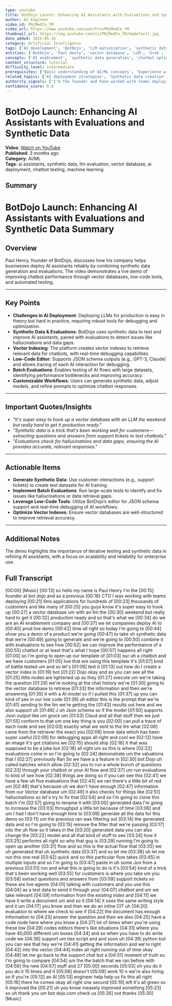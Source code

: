 ```yaml
---
type: youtube
title: BotDojo Launch: Enhancing AI Assistants with Evaluations and Synthetic Data
author: AI Engineer
video_id: PNjMwdCo_YM
video_url: https://www.youtube.com/watch?v=PNjMwdCo_YM
thumbnail_url: https://img.youtube.com/vi/PNjMwdCo_YM/mqdefault.jpg
date_added: 2025-05-26
category: Artificial Intelligence
tags: ['AI development', 'BotDojo', 'LLM optimization', 'synthetic data', 'chatbot development', 'vector databases', 'AI evaluations', 'low-code AI', 'AI deployment', 'debugging AI', 'AI engineering', 'machine learning tools']
entities: ['BotDojo', 'Paul Henry', 'vector database', 'LLM', 'Grok', 'Claude', 'synthetic data', 'evaluations', 'batches', 'vector index']
concepts: ['AI enablement', 'synthetic data generation', 'chatbot optimization', 'vector indexes', 'low-code development', 'hallucination detection', 'AI deployment', 'debugging AI applications', 'AI engineer roles', 'evaluation methodologies']
content_structure: tutorial
difficulty_level: intermediate
prerequisites: ['Basic understanding of AI/ML concepts', 'Experience with LLMs (Large Language Models)', 'Familiarity with vector databases', 'Knowledge of low-code development tools', 'Basic coding skills (Python/Tie script)']
related_topics: ['AI deployment strategies', 'Synthetic data creation', 'Chatbot development', 'Evaluation metrics for AI', 'Vector database optimization', 'Low-code AI platforms', 'AI hallucination mitigation', 'AI engineering practices']
authority_signals: ["I'm the founder and have worked with teams deploying LLMs", 'We are an AI enablement company', 'This is battle tested']
confidence_score: 0.8
---
```


# BotDojo Launch: Enhancing AI Assistants with Evaluations and Synthetic Data

**Video**: [Watch on YouTube](https://www.youtube.com/watch?v=PNjMwdCo_YM)  
**Published**: 3 months ago  
**Category**: AI/ML  
**Tags**: ai assistants, synthetic data, llm evaluation, vector database, ai deployment, chatbot testing, machine learning  

## Summary

# BotDojo Launch: Enhancing AI Assistants with Evaluations and Synthetic Data Summary

## Overview  
Paul Henry, founder of BotDojo, discusses how his company helps businesses deploy AI assistants reliably by combining synthetic data generation and evaluations. The video demonstrates a live demo of improving chatbot performance through vector databases, low-code tools, and automated testing.

---

## Key Points  
- **Challenges in AI Deployment**: Deploying LLMs for production is easy in theory but hard in practice, requiring robust tools for debugging and optimization.  
- **Synthetic Data & Evaluations**: BotDojo uses synthetic data to test and improve AI assistants, paired with evaluations to detect issues like hallucinations and data gaps.  
- **Vector Indexing**: The platform creates vector indexes to retrieve relevant data for chatbots, with real-time debugging capabilities.  
- **Low-Code Editor**: Supports JSON schema outputs (e.g., GPT-3, Claude) and allows tracing of each AI interaction for debugging.  
- **Batch Evaluations**: Enables testing of AI flows with large datasets, identifying performance bottlenecks and improving accuracy.  
- **Customizable Workflows**: Users can generate synthetic data, adjust models, and refine prompts to optimize chatbot responses.  

---

## Important Quotes/Insights  
- *"It's super easy to hook up a vector database with an LLM the weekend but really hard to get it production ready."*  
- *"Synthetic data is a trick that's been working well for customers—extracting questions and answers from support tickets to test chatbots."*  
- *"Evaluations check for hallucinations and data gaps, ensuring the AI provides accurate, relevant responses."*  

---

## Actionable Items  
- **Generate Synthetic Data**: Use customer interactions (e.g., support tickets) to create test datasets for AI training.  
- **Implement Batch Evaluations**: Run large-scale tests to identify and fix issues like hallucinations or data retrieval gaps.  
- **Leverage Low-Code Tools**: Utilize BotDojo’s editor for JSON schema support and real-time debugging of AI workflows.  
- **Optimize Vector Indexes**: Ensure vector databases are well-structured to improve retrieval accuracy.  

--- 

## Additional Notes  
The demo highlights the importance of iterative testing and synthetic data in refining AI assistants, with a focus on scalability and reliability for enterprise use.

## Full Transcript

[00:00] [Music]
[00:13] so hello my name is Paul Henry I'm the
[00:15] founder at bot dojo and as a previous
[00:18] CTO I was working with teams deploying
[00:21] llms applications for hundreds of
[00:23] thousands of customers and like many of
[00:25] you guys know it's super easy to hook up
[00:27] a vector database um with an llm the
[00:30] weekend but really hard to get it
[00:32] production ready and so that's what we
[00:34] do we are an AI enablement company and
[00:37] we let companies deploy AI to
[00:40] prod live demo
[00:42] time all right so today I'm going to
[00:44] show you a demo of a product we're going
[00:47] to take uh synthetic data that we're
[00:49] going to generate and we're going to
[00:50] combine it with evaluations to see how
[00:52] we can improve the performance of a
[00:55] chatbot or at least that's what I hope
[00:57] happens all right
[01:00] so I'm going to open up our template of
[01:03] our uh a chatbot and we have customers
[01:05] live that are using this template it's
[01:07] kind of battle tested um and so let's
[01:09] test it
[01:13] out how do I create a vector index in
[01:19] bot
[01:22] Dojo okay and as you can see all the
[01:25] little nodes are lightened up as they
[01:27] execute um we're taking the question
[01:29] we're looking at the chat history we're
[01:30] going to the vector database to retrieve
[01:33] the information and then we're answering
[01:35] it with a AI model so if I pulled this
[01:37] up you can kind of see in our low code
[01:39] uh editor this is the prompt that we're
[01:41] sending to the llm we're getting the
[01:43] results out here and we also support uh
[01:46] J uh Json schema so if the model
[01:50] supports Json output like um grock um
[01:53] Claud and all that stuff then we just
[01:55] conform to that um one key thing is you
[02:00] can pull a trace of each node and see
[02:03] exactly what we sent to the llm what
[02:06] came from the retriever the exact you
[02:08] know data which has been super useful
[02:09] for debugging apps all right and cool we
[02:12] have an image it's got citations we
[02:15] should ship
[02:16] it that was supposed to be a joke but
[02:18] all right um so this is where
[02:22] evaluations come in so I'm going to
[02:24] demonstrate um the valuations that I
[02:27] previously Ran So we have a a feature in
[02:30] bot Dojo uh called batches which allow
[02:32] you to run a whole bunch of questions
[02:33] through your chatbot or your AI flow and
[02:37] um run evaluations to kind of see how
[02:38] things are doing so if you can see this
[02:41] we have a few uh five evaluations that
[02:43] we ran there's a little bit of red um
[02:46] that's because uh we don't have enough
[02:47] information from our Vector database um
[02:49] it also checks for things like
[02:51] hallucinations so let's try to fix that
[02:54] and so I'm going to clone this batch I'm
[02:57] going to rename it with
[03:00] generated data I'm going to increase the
[03:03] throughput a little bit because of time
[03:06] and um I had I don't have enough time to
[03:09] generate all the data for this demo so
[03:11] um the previous ran was filtering out
[03:14] the generated data and so I'm going to
[03:15] remove the filter that we're passing
[03:17] into the uh flow so it takes in the
[03:20] generated data you can also change the
[03:22] model and all that kind of stuff to see
[03:24] how it
[03:25] performs all right so why that guy is
[03:29] running I'm going to open up another
[03:31] flow and so this is the actual flow that
[03:35] we uh generated that uh synthetic data
[03:37] and so let me
[03:38] uh let me run this one real
[03:42] quick and so this particular flow takes
[03:45] in multiple inputs and so I'm going to
[03:47] paste in uh some Jon from a previous
[03:51] run and what this is going to do is it's
[03:54] kind of a trick that's been working well
[03:55] for customers is where you take um you
[03:58] extract questions and answers from
[03:59] support tickets so these are live agents
[04:01] talking with customers and you use this
[04:04] as a test data to send it through your
[04:07] chatbot and um we take relevant
[04:09] information from the existing index and
[04:11] we have it write a document um and so it
[04:14] it uses the same writing style and it um
[04:17] you know and then we do an inline CIT uh
[04:20] evaluation to where we check to see if
[04:22] the document has enough information to
[04:23] answer the question and then we also
[04:25] have a code node here where you know a
[04:27] lot of times when you're using these low
[04:29] codes editors there's like situations
[04:31] where you have 40,000 different um boxes
[04:34] and so when you have to do write code we
[04:36] support um ties script and and soon uh
[04:39] python but you can see that hey we're
[04:41] getting the information and we're right
[04:42] into the vector
[04:44] index all right running out of time okay
[04:48] let me go back to the support chat bot a
[04:51] moment of truth so I'm going to compare
[04:54] um the the batch that we ran before with
[04:56] the new
[04:57] stuff and 27
[05:00] seconds
[05:03] oh you do it you do it 15 times and it
[05:06] doesn't
[05:09] work 10 n we're also hiring so if you're
[05:12] an AI
[05:13] engineer help help us fix this all right
[05:16] there he comes okay all right one second
[05:19] left it's all green so it improved the
[05:21] uh you know measely improved something
[05:23] so uh thank you um bot dojo.com check us
[05:26] out thanks
[05:30] [Music]
